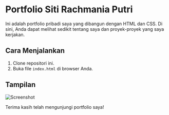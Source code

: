# Portfolio Siti Rachmania Putri

Ini adalah portfolio pribadi saya yang dibangun dengan HTML dan CSS. Di sini, Anda dapat melihat sedikit tentang saya dan proyek-proyek yang saya kerjakan.

## Cara Menjalankan

1. Clone repositori ini.
2. Buka file `index.html` di browser Anda.

## Tampilan

![Screenshot](https://imgur.com/liPUyHf.png)

Terima kasih telah mengunjungi portfolio saya!

